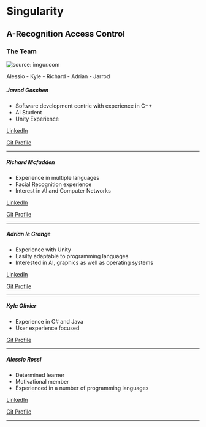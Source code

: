 # Singularity 
## A-Recognition Access Control

### The Team
<img src="https://i.imgur.com/y2iKVw1m.jpg" title="source: imgur.com" />

Alessio - Kyle - Richard - Adrian - Jarrod

##### Jarrod Goschen
- Software development centric with experience in C++
- AI Student
- Unity Experience

[LinkedIn](https://www.linkedin.com/in/jarrod-goschen)

[Git Profile](https://github.com/Wolwe1)

---

##### Richard Mcfadden
- Experience in multiple languages
- Facial Recognition experience
- Interest in AI and Computer Networks

[LinkedIn](https://www.linkedin.com/in/richard-mcfadden-822705181/)

[Git Profile](https://github.com/Quantu-Adunati)

---

##### Adrian le Grange
- Experience with Unity
- Easilty adaptable to programming languages
- Interested in AI, graphics as well as operating systems

[LinkedIn](https://www.linkedin.com/in/adrian-le-grange/)

[Git Profile](https://github.com/Adrian-le-Grange)

---

##### Kyle Olivier
- Experience in C# and Java
- User experience focused

[Git Profile](https://github.com/KyleOlivier)

---

##### Alessio Rossi
- Determined learner
- Motivational member
- Experienced in a number of programming languages

[LinkedIn](www.linkedin.com/in/alessio-rossi-33b0b3181)

[Git Profile](https://github.com/RossiAlessio04)

---
